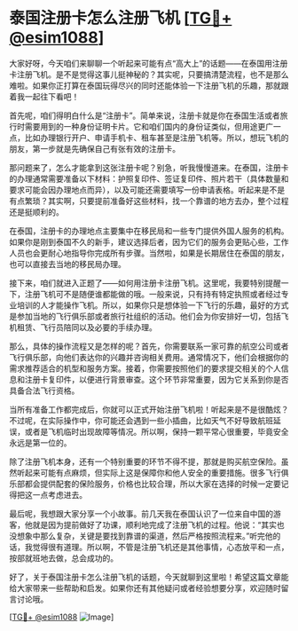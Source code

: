 # 泰国注册卡怎么注册飞机 [[TG💪+ @esim1088](https://t.me/s/esim1088)]

大家好呀，今天咱们来聊聊一个听起来可能有点“高大上”的话题——在泰国用注册卡注册飞机。是不是觉得这事儿挺神秘的？其实呢，只要搞清楚流程，也不是那么难啦。如果你正打算在泰国玩得尽兴的同时还能体验一下注册飞机的乐趣，那就跟着我一起往下看吧！

首先呢，咱们得明白什么是“注册卡”。简单来说，注册卡就是你在泰国生活或者旅行时需要用到的一种身份证明卡片。它和咱们国内的身份证类似，但用途更广一点，比如办理银行开户、申请手机卡、租车甚至是注册飞机等。所以，想玩飞机的朋友，第一步就是先确保自己有张有效的注册卡。

那问题来了，怎么才能拿到这张注册卡呢？别急，听我慢慢道来。在泰国，注册卡的办理通常需要准备以下材料：护照复印件、签证复印件、照片若干（具体数量和要求可能会因办理地点而异），以及可能还需要填写一份申请表格。听起来是不是有点繁琐？其实啊，只要提前准备好这些材料，找一个靠谱的地方去办，整个过程还是挺顺利的。

在泰国，注册卡的办理地点主要集中在移民局和一些专门提供外国人服务的机构。如果你是刚到泰国不久的新手，建议选择后者，因为它们的服务会更贴心些，工作人员也会更耐心地指导你完成所有步骤。当然啦，如果是长期居住在泰国的朋友，也可以直接去当地的移民局办理。

接下来，咱们就进入正题了——如何用注册卡注册飞机。这里呢，我要特别提醒一下，注册飞机可不是随便谁都能做的哦。一般来说，只有持有特定执照或者经过专业培训的人才能操作飞机。所以，如果你只是想体验一下飞行的乐趣，最好的方式是参加当地的飞行俱乐部或者旅行社组织的活动。他们会为你安排好一切，包括飞机租赁、飞行员陪同以及必要的手续办理。

那么，具体的操作流程又是怎样的呢？首先，你需要联系一家可靠的航空公司或者飞行俱乐部，向他们表达你的兴趣并咨询相关费用。通常情况下，他们会根据你的需求推荐适合的机型和服务方案。接着，你需要按照他们的要求提交相关的个人信息和注册卡复印件，以便进行背景审查。这个环节非常重要，因为它关系到你是否具备合法飞行资格。

当所有准备工作都完成后，你就可以正式开始注册飞机啦！听起来是不是很酷炫？不过呢，在实际操作中，你可能还会遇到一些小插曲，比如天气不好导致航班延误，或者是飞机临时出现故障等情况。所以啊，保持一颗平常心很重要，毕竟安全永远是第一位的。

除了注册飞机本身，还有一个特别重要的环节不得不提，那就是购买航空保险。虽然听起来可能有点麻烦，但实际上这是保障你和他人安全的重要措施。很多飞行俱乐部都会提供配套的保险服务，价格也比较合理，所以大家在选择的时候一定要记得把这一点考虑进去。

最后呢，我想跟大家分享一个小故事。前几天我在泰国认识了一位来自中国的游客，他就是因为提前做好了功课，顺利地完成了注册飞机的过程。他说：“其实也没想象中那么复杂，关键是要找到靠谱的渠道，然后严格按照流程来。”听完他的话，我觉得很有道理。所以啊，不管是注册飞机还是其他事情，心态放平和一点，按部就班地去做，总会成功的。

好了，关于泰国注册卡怎么注册飞机的话题，今天就聊到这里啦！希望这篇文章能给大家带来一些帮助和启发。如果你还有其他疑问或者经验想要分享，欢迎随时留言讨论哦。

[[TG💪+ @esim1088](https://t.me/s/esim1088) ![Image](https://i.postimg.cc/4NQfJmqS/Snipaste-2025-05-13-00-14-12.png)]